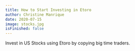 ```yaml
---
title: How to Start Investing in Etoro
author: Christine Manrique
date: 2020-07-15
image: stocks.jpg
isFinished: false
---
```


Invest in US Stocks using Etoro by copying big time traders.

